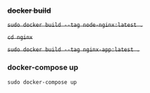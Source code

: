 

### ~~docker build~~
~~```sudo docker build --tag node-nginx:latest .```~~

~~```cd nginx```~~

~~```sudo docker build --tag nginx-app:latest .```~~


### docker-compose up
```sudo docker-compose up```

